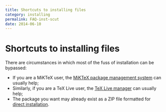 ```yaml
---
title: Shortcuts to installing files
category: installing
permalink: FAQ-inst-scut
date: 2014-06-10
---
```


# Shortcuts to installing files

There are circumstances in which most of the fuss of installation can
be bypassed:
  

-  If you are a MiKTeX user, the 
    [MiKTeX package management system](FAQ-inst-miktex*.md)
    can usually help;
-  Similarly, if you are a TeX&nbsp;Live user, the 
    [TeX&nbsp;Live manager](FAQ-inst-texlive.md)
    can usually help;
-  The package you want may already exist as a ZIP file
    formatted for [direct installation](FAQ-inst-tds-zip.md).

